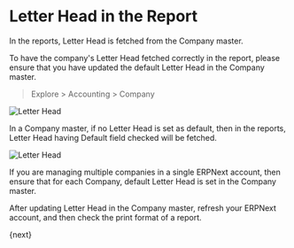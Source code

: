 <!-- add-breadcrumbs -->
# Letter Head in the Report

In the reports, Letter Head is fetched from the Company master. 

To have the company's Letter Head fetched correctly in the report, please ensure that you have updated the default Letter Head in the Company master. 

> Explore > Accounting > Company

![Letter Head](/docs/assets/img/using-erpnext/using-print-format.png)

In a Company master, if no Letter Head is set as default, then in the reports, Letter Head having Default field checked will be fetched.

![Letter Head](/docs/assets/img/using-erpnext/using-print-format-1.png)

If you are managing multiple companies in a single ERPNext account, then ensure that for each Company, default Letter Head is set in the Company master.

After updating Letter Head in the Company master, refresh your ERPNext account, and then check the print format of a report.

{next}
